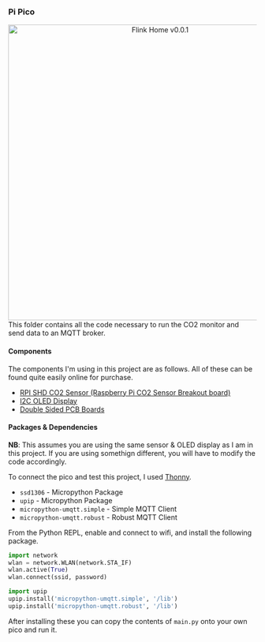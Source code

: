 ### Pi Pico 

<p align="center">
  <img style="float: right;width:600px;height:600px;" src="../images/flink-homev1.jpg" alt="Flink Home v0.0.1"/>
</p>


This folder contains all the code necessary to run the CO2 monitor and send data to an MQTT broker.

#### Components

The components I'm using in this project are as follows. All of these can be found quite easily online for purchase.

- [RPI SHD CO2 Sensor (Raspberry Pi CO2 Sensor Breakout board)](https://www.reichelt.com/pl/en/raspberry-pi-shield-co2-sensor-breakout-board-rpi-shd-co2-sens-p311516.html?r=1)
- [I2C OLED Display](https://randomnerdtutorials.com/guide-for-oled-display-with-arduino/)
- [Double Sided PCB Boards](https://www.amazon.co.uk/gp/product/B073ZHVKC1/ref=ppx_yo_dt_b_asin_title_o05_s00?ie=UTF8&psc=1)

#### Packages & Dependencies

**NB**: This assumes you are using the same sensor & OLED display as I am in this project. If you are using somethign different, you will have to modify the code accordingly.

To connect the pico and test this project, I used [Thonny](https://thonny.org/).

- `ssd1306` - Micropython Package
- `upip` - Micropython Package
- `micropython-umqtt.simple` - Simple MQTT Client
- `micropython-umqtt.robust` - Robust MQTT Client

From the Python REPL, enable and connect to wifi, and install the following package.

```python
import network
wlan = network.WLAN(network.STA_IF)
wlan.active(True)
wlan.connect(ssid, password)

import upip
upip.install('micropython-umqtt.simple', '/lib')
upip.install('micropython-umqtt.robust', '/lib')
```

After installing these you can copy the contents of `main.py` onto your own pico and run it.
